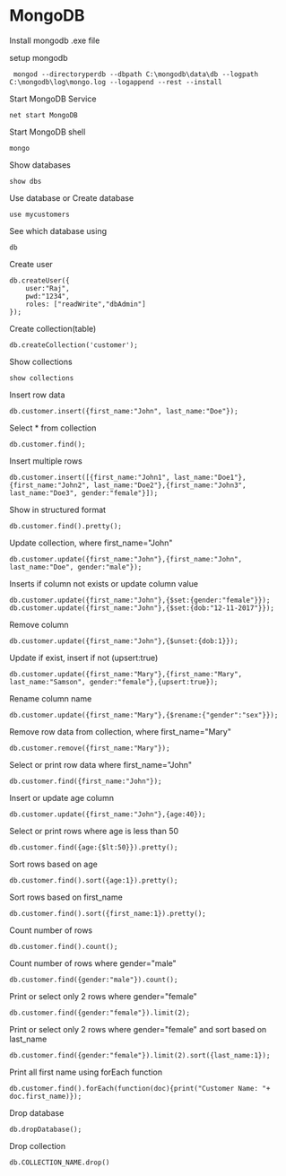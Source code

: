 # MongoDB

Install mongodb .exe file

setup mongodb

     mongod --directoryperdb --dbpath C:\mongodb\data\db --logpath C:\mongodb\log\mongo.log --logappend --rest --install

Start MongoDB Service

    net start MongoDB

Start MongoDB shell

    mongo

Show databases

    show dbs

Use database or Create database

    use mycustomers

See which database using

    db

Create user

    db.createUser({
        user:"Raj",
        pwd:"1234",
        roles: ["readWrite","dbAdmin"]
    });

Create collection(table)

    db.createCollection('customer');

Show collections

    show collections

Insert row data

    db.customer.insert({first_name:"John", last_name:"Doe"});

Select * from collection

    db.customer.find();

Insert multiple rows

    db.customer.insert([{first_name:"John1", last_name:"Doe1"},{first_name:"John2", last_name:"Doe2"},{first_name:"John3", last_name:"Doe3", gender:"female"}]);

Show in structured format

    db.customer.find().pretty();

Update collection, where first_name="John"

    db.customer.update({first_name:"John"},{first_name:"John", last_name:"Doe", gender:"male"});

Inserts if column not exists or update column value

    db.customer.update({first_name:"John"},{$set:{gender:"female"}});
    db.customer.update({first_name:"John"},{$set:{dob:"12-11-2017"}});

Remove column

    db.customer.update({first_name:"John"},{$unset:{dob:1}});

Update if exist, insert if not (upsert:true)

    db.customer.update({first_name:"Mary"},{first_name:"Mary", last_name:"Samson", gender:"female"},{upsert:true});

Rename column name

    db.customer.update({first_name:"Mary"},{$rename:{"gender":"sex"}});

Remove row data from collection, where first_name="Mary"

    db.customer.remove({first_name:"Mary"});

Select or print row data where first_name="John"

    db.customer.find({first_name:"John"});

Insert or update age column

    db.customer.update({first_name:"John"},{age:40});

Select or print rows where age is less than 50

    db.customer.find({age:{$lt:50}}).pretty();

Sort rows based on age

    db.customer.find().sort({age:1}).pretty();

Sort rows based on first_name

    db.customer.find().sort({first_name:1}).pretty();

Count number of rows

    db.customer.find().count();

Count number of rows where gender="male"

    db.customer.find({gender:"male"}).count();

Print or select only 2 rows where gender="female"

    db.customer.find({gender:"female"}).limit(2);

Print or select only 2 rows where gender="female" and sort based on last_name

    db.customer.find({gender:"female"}).limit(2).sort({last_name:1});

Print all first name using forEach function

    db.customer.find().forEach(function(doc){print("Customer Name: "+ doc.first_name)});

Drop database

    db.dropDatabase();

Drop collection

    db.COLLECTION_NAME.drop()
